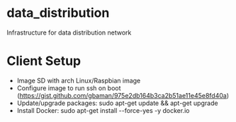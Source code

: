 # data_distribution
Infrastructure for data distribution network

# Client Setup
* Image SD with arch Linux/Raspbian image
* Configure image to run ssh on boot (https://gist.github.com/gbaman/975e2db164b3ca2b51ae11e45e8fd40a)
* Update/upgrade packages: sudo apt-get update && apt-get upgrade
* Install Docker: sudo apt-get install --force-yes -y docker.io 
